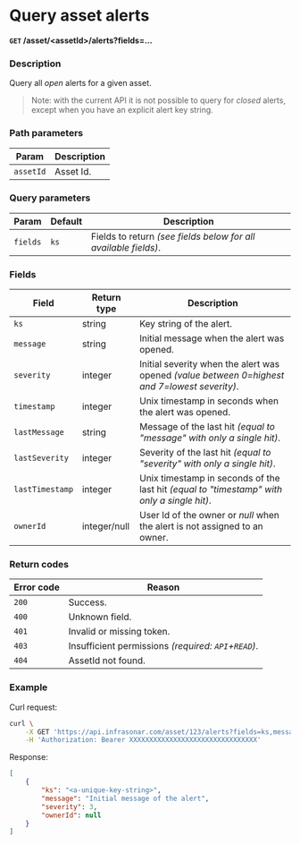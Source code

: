 # Query asset alerts
**`GET` /asset/<assetId\>/alerts?fields=...**

### Description
Query all _open_ alerts for a given asset.

> Note: with the current API it is not possible to query for _closed_ alerts, except when you have an explicit alert key string.

### Path parameters

Param               | Description
--------------------|-------------
`assetId`           | Asset Id.

### Query parameters

Param               | Default           | Description
--------------------|-------------------|-------------
`fields`            | `ks`              | Fields to return _(see fields below for all available fields)_.

### Fields

Field               | Return type   | Description
--------------------|---------------|-------------
`ks`                | string        | Key string of the alert.
`message`           | string        | Initial message when the alert was opened.
`severity`          | integer       | Initial severity when the alert was opened _(value between 0=highest and 7=lowest severity)_.
`timestamp`         | integer       | Unix timestamp in seconds when the alert was opened.
`lastMessage`       | string        | Message of the last hit _(equal to "message" with only a single hit)_.
`lastSeverity`      | integer       | Severity of the last hit _(equal to "severity" with only a single hit)_.
`lastTimestamp`     | integer       | Unix timestamp in seconds of the last hit _(equal to "timestamp" with only a single hit)_.
`ownerId`           | integer/null  | User Id of the owner or _null_ when the alert is not assigned to an owner.

### Return codes

Error code  | Reason
------------|--------
`200`       | Success.
`400`       | Unknown field.
`401`       | Invalid or missing token.
`403`       | Insufficient permissions _(required: `API`+`READ`)_.
`404`       | AssetId not found.


### Example
Curl request:
```bash
curl \
    -X GET 'https://api.infrasonar.com/asset/123/alerts?fields=ks,message,severity,ownerId' \
    -H 'Authorization: Bearer XXXXXXXXXXXXXXXXXXXXXXXXXXXXXXXX'
```

Response:
```json
[
    {
        "ks": "<a-unique-key-string>",
        "message": "Initial message of the alert",
        "severity": 3,
        "ownerId": null
    }
]
```
